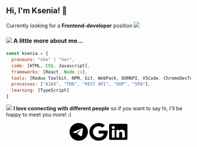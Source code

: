 <h2> Hi, I'm Ksenia! 👋 </h2>

<p>Currently looking for a <b>Frontend-developer</b> position <img src="https://media.giphy.com/media/WUlplcMpOCEmTGBtBW/giphy.gif" width="50">

### <img src="https://media.giphy.com/media/VgCDAzcKvsR6OM0uWg/giphy.gif" width="50"> A little more about me...  

```javascript
const ksenia = {
  pronouns: "she" | "her",
  code: [HTML, CSS, Javascript],
  frameworks: [React, Node.js],
  tools: [Redux Toolkit, NPM, Git, WebPack, DOMAPI, VSCode, ChromeDevTools, ReduxDevTools, WebSockets, Jest, i18next],
  processes: ["AJAX", "TDD", "REST API", "OOP", "SPA"],
  learning: [TypeScript]
}
```
<img src="https://media.giphy.com/media/LnQjpWaON8nhr21vNW/giphy.gif" width="60"> <b>I love connecting with different people</b> so if you want to say hi, I'll be happy to meet you more! :)

<i class="fa-brands fa-google"></i>
<p align="center">
   <a href="https://www.t.me/Plisetskaya" target="_blank" rel="noreferrer"><img src="telegram.svg" width="50" height="50" /></a>  
   <a href="mailto:plisetskaya.ksenia@gmail.com" target="_blank" rel="noreferrer"><img src="google.svg" width="50" height="50" /></a>  
   <a href="https://www.linkedin.com/in/ksenia-plisetskaya-a71247a2/" target="_blank" rel="noreferrer"><img src="linkedin.svg" width="50" height="50" /></a>
</p>

<!--
**GusinieIstorii/GusinieIstorii** is a ✨ _special_ ✨ repository because its `README.md` (this file) appears on your GitHub profile.

Here are some ideas to get you started:

- 🔭 I’m currently working on ...
- 🌱 I’m currently learning ...
- 👯 I’m looking to collaborate on ...
- 🤔 I’m looking for help with ...
- 💬 Ask me about ...
- 📫 How to reach me: ...
- 😄 Pronouns: ...
- ⚡ Fun fact: ...

<img align='right' src="https://media.giphy.com/media/ieyl9zmCjO4b4t6qoY/giphy.gif" width="230">


<p><em>Software Enginner at <a href="http://www.unb.br">University of Brasilia</a><img src="https://media.giphy.com/media/fYSnHlufseco8Fh93Z/giphy.gif" width="30"></br>Developer Consultant at <a href="https://www.thoughtworks.com">ThoughtWorks</a><img src="https://media.giphy.com/media/WUlplcMpOCEmTGBtBW/giphy.gif" width="30"> 
</em></p>
-->

